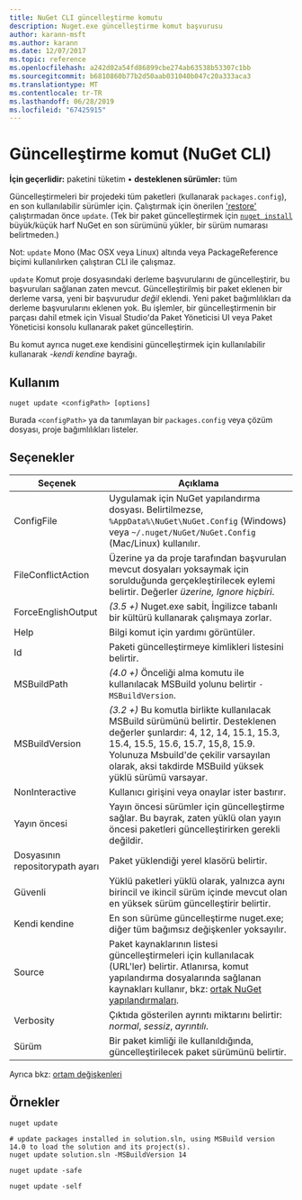 ```yaml
---
title: NuGet CLI güncelleştirme komutu
description: Nuget.exe güncelleştirme komut başvurusu
author: karann-msft
ms.author: karann
ms.date: 12/07/2017
ms.topic: reference
ms.openlocfilehash: a242d02a54fd86899cbe274ab63538b53307c1bb
ms.sourcegitcommit: b6810860b77b2d50aab031040b047c20a333aca3
ms.translationtype: MT
ms.contentlocale: tr-TR
ms.lasthandoff: 06/28/2019
ms.locfileid: "67425915"
---
```

# <a name="update-command-nuget-cli"></a>Güncelleştirme komut (NuGet CLI)

**İçin geçerlidir:** paketini tüketim &bullet; **desteklenen sürümler:** tüm

Güncelleştirmeleri bir projedeki tüm paketleri (kullanarak `packages.config`), en son kullanılabilir sürümler için. Çalıştırmak için önerilen ['restore'](cli-ref-restore.md) çalıştırmadan önce `update`. (Tek bir paket güncelleştirmek için [ `nuget install` ](cli-ref-install.md) büyük/küçük harf NuGet en son sürümünü yükler, bir sürüm numarası belirtmeden.)

Not: `update` Mono (Mac OSX veya Linux) altında veya PackageReference biçimi kullanılırken çalıştıran CLI ile çalışmaz.

`update` Komut proje dosyasındaki derleme başvurularını de güncelleştirir, bu başvuruları sağlanan zaten mevcut. Güncelleştirilmiş bir paket eklenen bir derleme varsa, yeni bir başvurudur *değil* eklendi. Yeni paket bağımlılıkları da derleme başvurularını eklenen yok. Bu işlemler, bir güncelleştirmenin bir parçası dahil etmek için Visual Studio'da Paket Yöneticisi UI veya Paket Yöneticisi konsolu kullanarak paket güncelleştirin.

Bu komut ayrıca nuget.exe kendisini güncelleştirmek için kullanılabilir kullanarak *-kendi kendine* bayrağı.

## <a name="usage"></a>Kullanım

```cli
nuget update <configPath> [options]
```

Burada `<configPath>` ya da tanımlayan bir `packages.config` veya çözüm dosyası, proje bağımlılıkları listeler.

## <a name="options"></a>Seçenekler

| Seçenek | Açıklama |
| --- | --- |
| ConfigFile | Uygulamak için NuGet yapılandırma dosyası. Belirtilmezse, `%AppData%\NuGet\NuGet.Config` (Windows) veya `~/.nuget/NuGet/NuGet.Config` (Mac/Linux) kullanılır.|
| FileConflictAction | Üzerine ya da proje tarafından başvurulan mevcut dosyaları yoksaymak için sorulduğunda gerçekleştirilecek eylemi belirtir. Değerler *üzerine, Ignore hiçbiri*. |
| ForceEnglishOutput | *(3.5 +)*  Nuget.exe sabit, İngilizce tabanlı bir kültürü kullanarak çalışmaya zorlar. |
| Help | Bilgi komut için yardımı görüntüler. |
| Id | Paketi güncelleştirmeye kimlikleri listesini belirtir. |
| MSBuildPath | *(4.0 +)*  Önceliği alma komutu ile kullanılacak MSBuild yolunu belirtir `-MSBuildVersion`. |
| MSBuildVersion | *(3.2 +)*  Bu komutla birlikte kullanılacak MSBuild sürümünü belirtir. Desteklenen değerler şunlardır: 4, 12, 14, 15.1, 15.3, 15.4, 15.5, 15.6, 15.7, 15,8, 15.9. Yolunuza Msbuild'de çekilir varsayılan olarak, aksi takdirde MSBuild yüksek yüklü sürümü varsayar. |
| NonInteractive | Kullanıcı girişini veya onaylar ister bastırır. |
| Yayın öncesi | Yayın öncesi sürümler için güncelleştirme sağlar. Bu bayrak, zaten yüklü olan yayın öncesi paketleri güncelleştirirken gerekli değildir. |
| Dosyasının repositorypath ayarı | Paket yüklendiği yerel klasörü belirtir. |
| Güvenli | Yüklü paketleri yüklü olarak, yalnızca aynı birincil ve ikincil sürüm içinde mevcut olan en yüksek sürüm güncelleştirir belirtir. |
| Kendi kendine | En son sürüme güncelleştirme nuget.exe; diğer tüm bağımsız değişkenler yoksayılır. |
| Source | Paket kaynaklarının listesi güncelleştirmeleri için kullanılacak (URL'ler) belirtir. Atlanırsa, komut yapılandırma dosyalarında sağlanan kaynakları kullanır, bkz: [ortak NuGet yapılandırmaları](../consume-packages/configuring-nuget-behavior.md). |
| Verbosity | Çıktıda gösterilen ayrıntı miktarını belirtir: *normal*, *sessiz*, *ayrıntılı*. |
| Sürüm | Bir paket kimliği ile kullanıldığında, güncelleştirilecek paket sürümünü belirtir. |

Ayrıca bkz: [ortam değişkenleri](cli-ref-environment-variables.md)

## <a name="examples"></a>Örnekler

```cli
nuget update

# update packages installed in solution.sln, using MSBuild version 14.0 to load the solution and its project(s).
nuget update solution.sln -MSBuildVersion 14

nuget update -safe

nuget update -self
```
